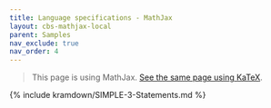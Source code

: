 ```yaml
---
title: Language specifications - MathJax
layout: cbs-mathjax-local
parent: Samples
nav_exclude: true
nav_order: 4
---
```


> This page is using MathJax. [See the same page using KaTeX](../katex/SIMPLE-3-Statements).

{% include kramdown/SIMPLE-3-Statements.md %}
